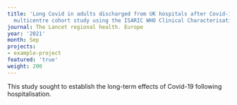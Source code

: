 ```yaml
---
title: 'Long Covid in adults discharged from UK hospitals after Covid-19: A prospective,
  multicentre cohort study using the ISARIC WHO Clinical Characterisation Protocol.'
journal: The Lancet regional health. Europe
year: '2021'
month: Sep
projects:
- example-project
featured: 'true'
weight: 200
---
```


This study sought to establish the long-term effects of Covid-19 following hospitalisation.
